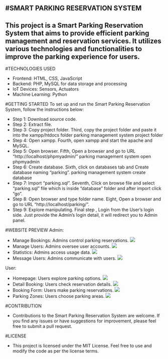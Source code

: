
#SMART PARKING RESERVATION SYSTEM
---
This project is a Smart Parking Reservation System that aims to provide efficient parking management and reservation services. 
It utilizes various technologies and functionalities to improve the parking experience for users.
---
#TECHNOLOGIES USED
* Frontend: HTML, CSS, JavaScript
* Backend: PHP, MySQL for data storage and processing
* IoT Devices: Sensors, Actuators
* Machine Learning: Python

#GETTING STARTED
To set up and run the Smart Parking Reservation System, follow the instructions below:
* Step 1: Download source code.
* Step 2: Extract file.
* Step 3: Copy project folder. Third, copy the project folder and paste it into the xampp/htdocs folder parking management system project folder
* Step 4: Open xampp. Fourth, open xampp and start the apache and MySQL. 
* Step 5: Open browser. Fifth, Open a browser and go to URL “http://localhost/phpmyadmin/” parking management system open phpmyadmin
* Step 6: Create database. Sixth, click on databases tab and Create database naming “parking”. parking management system create database
* Step 7: Import “parking.sql”. Seventh, Click on browse file and select “parking.sql” file which is inside “database” folder and after import 
  click “go“. 
* Step 8: Open browser and type folder name. Eight, Open a browser and go to URL “http://localhost/parking/”.
* Step 9: Explore manipulating. Final step , Login from the User’s login side. Just provide the Admin’s login detail, it will redirect you to 
  Admin panel.
  
#WEBSITE PREVIEW
Admin:
* Manage Bookings: Admins control parking reservations. <img src="./img/manage_booking.png"/>
* Manage Users: Admins oversee user accounts. <img src="./img/manage_user.png"/>
* Statistics: Admins access usage data. <img src="./img/satistics.png"/>
* Message Users: Admins communicate with users. <img src="./img/message.png"/>

User:
* Homepage: Users explore parking options. <img src="./img/homepage.png"/>
* Detail Booking: Users check reservation details. <img src="./img/detail.png"/>
* Booking Form: Users make parking reservations. <img src="./img/form_booking.png"/>
* Parking Zones: Users choose parking areas. <img src="./img/parking zone.png"/>

#CONTRIBUTION
* Contributions to the Smart Parking Reservation System are welcome. If you find any issues or have suggestions for improvement, please feel free to submit a pull request.

#LICENSE
* This project is licensed under the MIT License. Feel free to use and modify the code as per the license terms.

